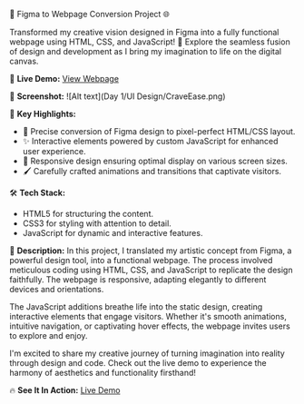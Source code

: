 🎨 Figma to Webpage Conversion Project 🌐

Transformed my creative vision designed in Figma into a fully functional webpage using HTML, CSS, and JavaScript! 🚀 Explore the seamless fusion of design and development as I bring my imagination to life on the digital canvas.

🔗 **Live Demo:** [View Webpage](your-webpage-link)

📸 **Screenshot:**
![Alt text](Day 1/UI Design/CraveEase.png)

🎉 **Key Highlights:**
- 🎨 Precise conversion of Figma design to pixel-perfect HTML/CSS layout.
- ✨ Interactive elements powered by custom JavaScript for enhanced user experience.
- 📐 Responsive design ensuring optimal display on various screen sizes.
- 🖌️ Carefully crafted animations and transitions that captivate visitors.

🛠️ **Tech Stack:**
- HTML5 for structuring the content.
- CSS3 for styling with attention to detail.
- JavaScript for dynamic and interactive features.

📝 **Description:**
In this project, I translated my artistic concept from Figma, a powerful design tool, into a functional webpage. The process involved meticulous coding using HTML, CSS, and JavaScript to replicate the design faithfully. The webpage is responsive, adapting elegantly to different devices and orientations.

The JavaScript additions breathe life into the static design, creating interactive elements that engage visitors. Whether it's smooth animations, intuitive navigation, or captivating hover effects, the webpage invites users to explore and enjoy.

I'm excited to share my creative journey of turning imagination into reality through design and code. Check out the live demo to experience the harmony of aesthetics and functionality firsthand!

🔥 **See It In Action:** [Live Demo](your-webpage-link)
